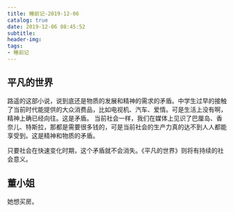 ```yaml
---
title: 睡前记-2019-12-06
catalog: true
date: 2019-12-06 08:45:52
subtitle:
header-img:
tags:
- 睡前记
---
```

## 平凡的世界

路遥的这部小说，说到底还是物质的发展和精神的需求的矛盾。中学生过早的接触了当前时代能提供的大众消费品，比如电视机、汽车、爱情。可是生活上没有啊，精神上确已经向往。这是矛盾。
当前社会一样，我们在媒体上见识了巴厘岛、香奈儿、特斯拉，那都是需要很多钱的，可是当前社会的生产力真的达不到人人都能享受到。这是精神和物质的矛盾。

只要社会在快速变化时期，这个矛盾就不会消失。《平凡的世界》则将有持续的社会意义。

## 董小姐

她想买房。
